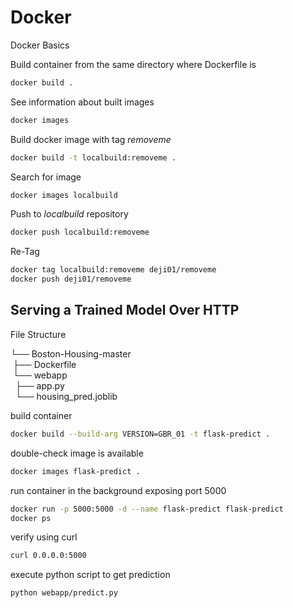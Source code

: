 # Docker
Docker Basics

Build container from the same directory where Dockerfile is
```bash
docker build .
```

See information about built images
```bash
docker images
```

Build docker image with tag $removeme$
```bash
docker build -t localbuild:removeme .
```

Search for image
```bash
docker images localbuild
```

Push to $localbuild$ repository
```bash
docker push localbuild:removeme
```
Re-Tag
```bash
docker tag localbuild:removeme deji01/removeme
docker push deji01/removeme
```
## Serving a Trained Model Over HTTP
File Structure

└── Boston-Housing-master<br>
&nbsp;├── Dockerfile<br>
&nbsp;└── webapp<br>
&nbsp;&nbsp;├── app.py<br>
&nbsp;&nbsp;└── housing_pred.joblib<br>

build container
```bash
docker build --build-arg VERSION=GBR_01 -t flask-predict .
```
double-check image is available
```bash
docker images flask-predict .
```
run container in the background exposing port 5000
```bash
docker run -p 5000:5000 -d --name flask-predict flask-predict
docker ps
```
verify using curl
```bash
curl 0.0.0.0:5000
```
execute python script to get prediction
```bash
python webapp/predict.py
```
